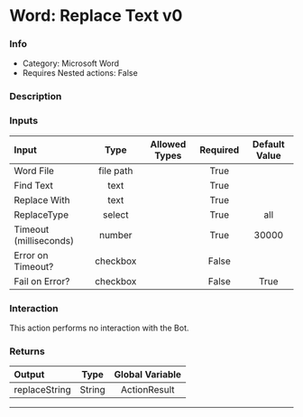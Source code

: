 # Word: Replace Text v0

### Info

- Category: Microsoft Word
- Requires Nested actions: False


### Description



### Inputs

| Input | Type | Allowed Types | Required |  Default Value |
| :--- | :---: | :---: | :---: | :---: |
| Word File | file path |  | True |  |
| Find Text | text |  | True |  |
| Replace With | text |  | True |  |
| ReplaceType | select |  | True | all |
| Timeout (milliseconds) | number |  | True | 30000 |
| Error on Timeout? | checkbox |  | False |  |
| Fail on Error? | checkbox |  | False | True |


### Interaction
This action performs no interaction with the Bot.

### Returns

| Output | Type | Global Variable |
| :--- | :---: | :---: |
| replaceString | String | ActionResult |

---